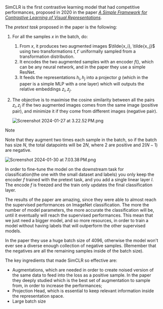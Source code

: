 SimCLR is the first contrastive learning model that had competitive performances, proposed in 2020 in the paper *[A Simple Framework for Contrastive Learning of Visual Representations](https://arxiv.org/pdf/2002.05709.pdf).*

The *pretext task* proposed in the paper is the following:

1. For all the samples $x$ in the batch, do:
    1. From $x$, it produces two augmented images $\tilde{x_i}, \tilde{x_j}$ using two transformations $t, t'$ uniformally sampled from a transformation distribution.
    2. It encodes the two augmented samples with an encoder $f()$, which can be any neural network, and in the paper they use a simple ResNet.
    3. It feeds the representations $h_i, h_j$ into a projector $g$ (which in the paper is a simple MLP with a one layer) which will outputs the relative embeddings $z_i, z_j$.
2. The objective is to maximise the cosine similarity between all the pairs $z_i, z_j$ if the two augmented images comes from the same image (positive pair), and minimize it if they come from different images (negative pair).
    
    ![Screenshot 2024-01-27 at 3.22.52 PM.png](Screenshot_2024-01-27_at_3.22.52_PM.png)
>[!Note]
 Note that they augment two times each sample in the batch, so if the batch has size $N$, the total datapoints will be $2N$, where $2$ are positive and $2(N-1)$ are negative.

![Screenshot 2024-01-30 at 7.03.38 PM.png](Screenshot_2024-01-30_at_7.03.38_PM.png)

In order to fine-tune the model on the downstream task for classification(the one with the small dataset and labels) you only keep the encoder $f$ trained with the pretext task, and you add a single linear layer $l$. The encode $f$ is freezed and the train only updates the final classification layer.

The results of the paper are amazing, since they were able to almost reach the supervised performances on ImageNet classification. The more the number of model parameters, the more accurate the classification will be, until it eventually will reach the supervised performances. This mean that we just need a bigger model, and so more resources, in order to train a model without having labels that will outperform the other supervised models.

In the paper they use a huge batch size of 4096, otherwise the model won't ever see a diverse enough collection of negative samples. (Remember that the negatives are all the remaining samples inside of the batch size).

The key ingredients that made SimCLR so effective are:

- Augmentations, which are needed in order to create noised version of the same data to feed into the loss as a positive sample. In the paper they deeply studied which is the best set of augmentation to sample from, in order to increase the performances;
- Projection Head, which is essential to keep relevant information inside the representation space.
- Large batch size
